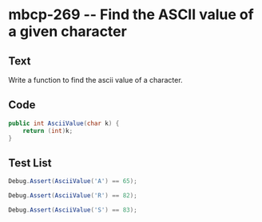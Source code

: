 # mbcp-269 -- Find the ASCII value of a given character

## Text

Write a function to find the ascii value of a character.

## Code

```csharp
public int AsciiValue(char k) {
    return (int)k;
}
```

## Test List

```csharp
Debug.Assert(AsciiValue('A') == 65);
```

```csharp
Debug.Assert(AsciiValue('R') == 82);
```

```csharp
Debug.Assert(AsciiValue('S') == 83);
```
